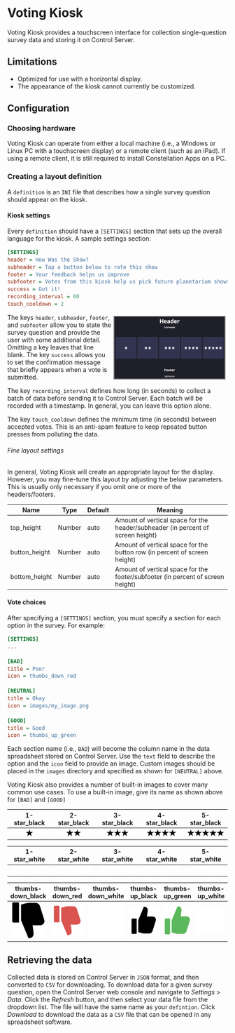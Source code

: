 # Voting Kiosk
Voting Kiosk provides a touchscreen interface for collection single-question survey data and storing it on Control Server.

## Limitations
* Optimized for use with a horizontal display.
* The appearance of the kiosk cannot currently be customized.

## Configuration

### Choosing hardware
Voting Kiosk can operate from either a local machine (i.e., a Windows or Linux PC with a touchscreen display) or a remote client (such as an iPad). If using a remote client, it is still required to install Constellation Apps on a PC.

### Creating a layout definition

A `definition` is an `INI` file that describes how a single survey question should appear on the kiosk.

#### Kiosk settings
Every `definition` should have a `[SETTINGS]` section that sets up the overall language for the kiosk. A sample settings section:

```ini
[SETTINGS]
header = How Was the Show?
subheader = Tap a button below to rate this show
footer = Your feedback helps us improve
subfooter = Votes from this kiosk help us pick future planetarium shows
success = Got it!
recording_interval = 60
touch_cooldown = 2
```
<img src="kiosk_overview.jpeg" style="width: 50%; float: right; border: 2px solid gray; margin: 5px;"></img>

The keys `header`, `subheader`, `footer`, and `subfooter` allow you to state the survey question and provide the user with some additional detail. Omitting a key leaves that line blank. The key `success` allows you to set the confirmation message that briefly appears when a vote is submitted.

The key `recording_interval` defines how long (in seconds) to collect a batch of data before sending it to Control Server. Each batch will be recorded with a timestamp. In general, you can leave this option alone.

The key `touch_cooldown` defines the minimum time (in seconds) between accepted votes. This is an anti-spam feature to keep repeated button presses from polluting the data.

###### Fine layout settings
In general, Voting Kiosk will create an appropriate layout for the display. However, you may fine-tune this layout by adjusting the below parameters. This is usually only necessary if you omit one or more of the headers/footers.

| Name          | Type   | Default | Meaning                                                                         |
|---------------|--------|---------|---------------------------------------------------------------------------------|
| top_height    | Number | auto    | Amount of vertical space for the header/subheader (in percent of screen height) |
| button_height | Number | auto    | Amount of vertical space for the button row (in percent of screen height)       |
| bottom_height | Number | auto    | Amount of vertical space for the footer/subfooter (in percent of screen height) |

#### Vote choices
After specifying a `[SETTINGS]` section, you must specify a section for each option in the survey. For example:

```ini
[SETTINGS]
...

[BAD]
title = Poor
icon = thumbs_down_red

[NEUTRAL]
title = Okay
icon = images/my_image.png

[GOOD]
title = Good
icon = thumbs_up_green
```

Each section name (i.e., `BAD`) will become the column name in the data spreadsheet stored on Control Server. Use the `text` field to describe the option and the `icon` field to provide an image. Custom images should be placed in the `images` directory and specified as shown for `[NEUTRAL]` above.

Voting Kiosk also provides a number of built-in images to cover many common use cases. To use a built-in image, give its name as shown above for `[BAD]` and `[GOOD]`

| 1-star_black                | 2-star_black                | 3-star_black                | 4-star_black                | 5-star_black                |
|-----------------------------|-----------------------------|-----------------------------|-----------------------------|-----------------------------|
| ![](icons/1-star_black.png) | ![](icons/2-star_black.png) | ![](icons/3-star_black.png) | ![](icons/4-star_black.png) | ![](icons/5-star_black.png) |

| 1-star_white                | 2-star_white                | 3-star_white                | 4-star_white                | 5-star_white                |
|-----------------------------|-----------------------------|-----------------------------|-----------------------------|-----------------------------|
| ![](icons/1-star_white.png) | ![](icons/2-star_white.png) | ![](icons/3-star_white.png) | ![](icons/4-star_white.png) | ![](icons/5-star_white.png) |

| thumbs-down_black                | thumbs-down_red                | thumbs-down_white                | thumbs-up_black                | thumbs-up_green                | thumbs-up_white                |
|----------------------------------|--------------------------------|----------------------------------|--------------------------------|--------------------------------|--------------------------------|
| ![](icons/thumbs-down_black.svg) | ![](icons/thumbs-down_red.svg) | ![](icons/thumbs-down_white.svg) | ![](icons/thumbs-up_black.svg) | ![](icons/thumbs-up_green.svg) | ![](icons/thumbs-up_white.svg) |

## Retrieving the data

Collected data is stored on Control Server in `JSON` format, and then converted to `CSV` for downloading. To download data for a given survey question, open the Control Server web console and navigate to _Settings_ > _Data_. Click the _Refresh_ button, and then select your data file from the dropdown list. The file will have the same name as your `defintion`. Click _Download_ to download the data as a `CSV` file that can be opened in any spreadsheet software.

